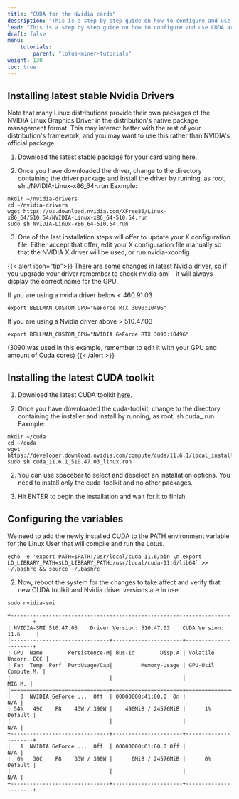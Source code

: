 ```yaml
---
title: "CUDA for the Nvidia cards"
description: "This is a step by step guide on how to configure and use CUDA architecture for Lotus instead of OpenCL for Nvidia cards."
lead: "This is a step by step guide on how to configure and use CUDA architecture for Lotus instead of OpenCL for Nvidia cards."
draft: false
menu:
    tutorials:
        parent: "lotus-miner-tutorials"
weight: 130
toc: true
---
```


## Installing latest stable Nvidia Drivers

Note that many Linux distributions provide their own packages of the NVIDIA Linux Graphics Driver in the distribution's native package management format. This may interact better with the rest of your distribution's framework, and you may want to use this rather than NVIDIA's official package.

1. Download the latest stable package for your card using [here.](https://www.nvidia.com/download/index.aspx)

2. Once you have downloaded the driver, change to the directory containing the driver package and install the driver by running, as root, sh ./NVIDIA-Linux-x86_64-<driver version>.run
Eaxmple:

```shell
mkdir ~/nvidia-drivers
cd ~/nvidia-drivers
wget https://us.download.nvidia.com/XFree86/Linux-x86_64/510.54/NVIDIA-Linux-x86_64-510.54.run
sudo sh NVIDIA-Linux-x86_64-510.54.run
```

3. One of the last installation steps will offer to update your X configuration file. Either accept that offer, edit your X configuration file manually so that the NVIDIA X driver will be used, or run nvidia-xconfig

{{< alert icon="tip">}}
There are some changes in latest Nvidia driver, so if you upgrade your driver remember to check nvidia-smi - it will always display the correct name for the GPU.

If you are using a nvidia driver below < 460.91.03
```shell
export BELLMAN_CUSTOM_GPU="GeForce RTX 3090:10496"
```
If you are using a Nvidia driver above > 510.47.03
```shell
export BELLMAN_CUSTOM_GPU="NVIDIA GeForce RTX 3090:10496"
```
(3090 was used in this example, remember to edit it with your GPU and amount of Cuda cores)
{{< /alert >}}

## Installing the latest CUDA toolkit

1. Download the latest CUDA toolkit [here.](https://developer.nvidia.com/cuda-toolkit)

2. Once you have downloaded the cuda-toolkit, change to the directory containing the installer and install by running, as root, sh cuda_<version>.run
Eaxmple:

```shell
mkdir ~/cuda
cd ~/cuda
wget https://developer.download.nvidia.com/compute/cuda/11.6.1/local_installers/cuda_11.6.1_510.47.03_linux.run
sudo sh cuda_11.6.1_510.47.03_linux.run
```

2. You can use spacebar to select and deselect an installation options. You need to install only the cuda-toolkit and no other packages.

3. Hit ENTER to begin the installation and wait for it to finish.

## Configuring the variables

We need to add the newly installed CUDA to the PATH environment variable for the Linux User that will compile and run the Lotus.

```shell
echo -e 'export PATH=$PATH:/usr/local/cuda-11.6/bin \n export LD_LIBRARY_PATH=$LD_LIBRARY_PATH:/usr/local/cuda-11.6/lib64` >> ~/.bashrc && source ~/.bashrc
```

2. Now, reboot the system for the changes to take affect and verify that new CUDA toolkit and Nvidia driver versions are in use.

```shell
sudo nvidia-smi 

+-----------------------------------------------------------------------------+
| NVIDIA-SMI 510.47.03    Driver Version: 510.47.03    CUDA Version: 11.6     |
|-------------------------------+----------------------+----------------------+
| GPU  Name        Persistence-M| Bus-Id        Disp.A | Volatile Uncorr. ECC |
| Fan  Temp  Perf  Pwr:Usage/Cap|         Memory-Usage | GPU-Util  Compute M. |
|                               |                      |               MIG M. |
|===============================+======================+======================|
|   0  NVIDIA GeForce ...  Off  | 00000000:41:00.0  On |                  N/A |
| 54%   49C    P8    43W / 390W |    490MiB / 24576MiB |      1%      Default |
|                               |                      |                  N/A |
+-------------------------------+----------------------+----------------------+
|   1  NVIDIA GeForce ...  Off  | 00000000:61:00.0 Off |                  N/A |
|  0%   30C    P8    33W / 390W |      6MiB / 24576MiB |      0%      Default |
|                               |                      |                  N/A |
+-------------------------------+----------------------+----------------------+
```
